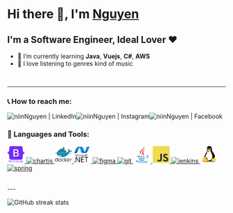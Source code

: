# Hi there 👋, I'm [Nguyen](https://github.com/niinNguyen)

<!-- ![GitHub followers](https://img.shields.io/github/followers/niinNguyen?color=cf4a4a&label=Followers&logoColor=cf4a4a&style=for-the-badge) -->

## I'm a **Software Engineer**, **Ideal Lover** ♥️

- 🌱 I’m currently learning **Java**, **Vuejs**, **C#**, **AWS**
- 🎸 I love listening to genres kind of music
<br>

---

### 📞 How to reach me:

[<img align="left" alt="niinNguyen | LinkedIn" src="	https://img.shields.io/badge/LinkedIn-0077B5?style=for-the-badge&logo=linkedin&logoColor=white"/>][linkedin]
[<img align="left" alt="niinNguyen | Instagram" src="https://img.shields.io/badge/Instagram-E4405F?style=for-the-badge&logo=instagram&logoColor=white" />][instagram]
[<img align="left" alt="niinNguyen | Facebook" src="https://img.shields.io/badge/Facebook-1877F2?style=for-the-badge&logo=facebook&logoColor=white">][facebook]

<br/>

### 🔨 Languages and Tools:
<p align="left">
  <a href="https://getbootstrap.com" target="_blank"> 
    <img src="https://raw.githubusercontent.com/devicons/devicon/master/icons/bootstrap/bootstrap-plain-wordmark.svg" alt="bootstrap" width="40" height="40" /> 
  </a>
  <a href="https://www.chartjs.org" target="_blank">
    <img src="https://www.chartjs.org/media/logo-title.svg" alt="chartjs" width="40" height="40" />
  </a>
  <a href="https://www.docker.com/" target="_blank">
    <img src="https://raw.githubusercontent.com/devicons/devicon/master/icons/docker/docker-original-wordmark.svg"
				alt="docker" width="40" height="40"> 
  </a>
  <a href="https://dotnet.microsoft.com/" target="_blank">
    <img src="https://raw.githubusercontent.com/devicons/devicon/master/icons/dot-net/dot-net-original-wordmark.svg"
				alt="dotnet" width="40" height="40" >
  </a>
  <a href="https://www.figma.com/" target="_blank">
    <img src="https://www.vectorlogo.zone/logos/figma/figma-icon.svg" alt="figma" width="40" height="40" > 
  </a>
  <a href="https://git-scm.com/" target="_blank">
    <img src="https://www.vectorlogo.zone/logos/git-scm/git-scm-icon.svg" alt="git" width="40" height="40" >
  </a>
  <a href="https://www.java.com" target="_blank">
    <img src="https://raw.githubusercontent.com/devicons/devicon/master/icons/java/java-original.svg" alt="java"
				width="40" height="40"> 
  </a>
  <a href="https://developer.mozilla.org/en-US/docs/Web/JavaScript" target="_blank">
    <img src="https://raw.githubusercontent.com/devicons/devicon/master/icons/javascript/javascript-original.svg"
				alt="javascript" width="40" height="40"> 
  </a>
  <a href="https://www.jenkins.io" target="_blank">
    <img src="https://www.vectorlogo.zone/logos/jenkins/jenkins-icon.svg" alt="jenkins" width="40" height="40" />
	</a>
  <a href="https://www.linux.org/" target="_blank"> 
    <img src="https://raw.githubusercontent.com/devicons/devicon/master/icons/linux/linux-original.svg" alt="linux" width="40" height="40" /> 
  </a>
  <a href="https://spring.io/" target="_blank"> 
    <img src="https://www.vectorlogo.zone/logos/springio/springio-icon.svg" alt="spring" width="40" height="40" />
  </a> 

</p>
<br>
---

![GitHub streak stats](https://github-readme-streak-stats.herokuapp.com/?user=niinNguyen)  


[facebook]: https://www.facebook.com/dev.khoinguyen 
[instagram]: https://www.instagram.com/__niin___
[linkedin]: https://www.linkedin.com/in/niinnguyen

